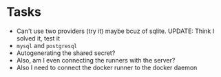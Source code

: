 # Tasks
* Can't use two providers (try it) maybe bcuz of sqlite. UPDATE: Think I solved it, test it
* `mysql` and `postgresql`
* Autogenerating the shared secret?
* Also, am I even connecting the runners with the server?
* Also I need to connect the docker runner to the docker daemon

